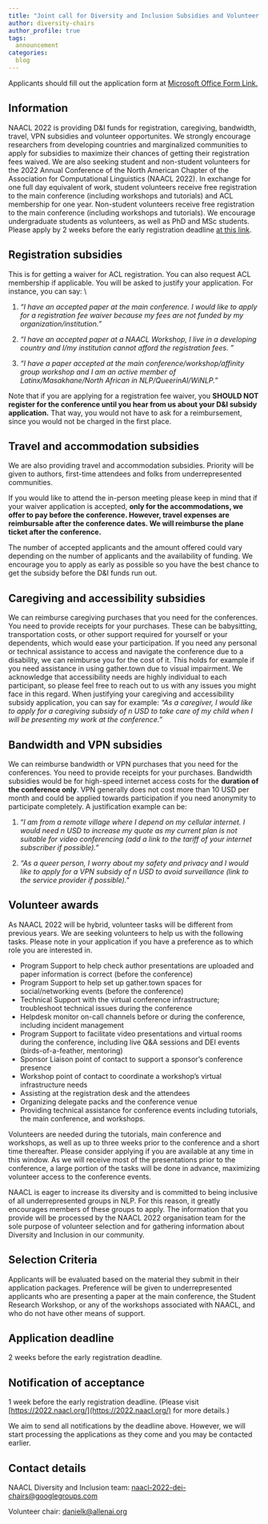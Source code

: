 ```yaml
---
title: "Joint call for Diversity and Inclusion Subsidies and Volunteer Awards"
author: diversity-chairs
author_profile: true
tags:
  announcement
categories:
  blog
---
```


Applicants should fill out the application form at [Microsoft Office Form Link](https://forms.office.com/Pages/ResponsePage.aspx?id=DQSIkWdsW0yxEjajBLZtrQAAAAAAAAAAAAO__UAd5zRUMk5UN0hGREVZS1ZBWEpNSTY0WkNORDBQRy4u)<span style="text-decoration:underline;">. </span>


## Information

NAACL 2022 is providing D&I funds for registration, caregiving, bandwidth, travel, VPN subsidies and volunteer opportunites. We strongly encourage researchers from developing countries and marginalized communities to apply for subsidies to maximize their chances of getting their registration fees waived. We are also seeking student and non-student volunteers for the 2022 Annual Conference of the North American Chapter of the Association for Computational Linguistics (NAACL 2022). In exchange for one full day equivalent of work, student volunteers receive free registration to the main conference (including workshops and tutorials) and ACL membership for one year. Non-student volunteers receive free registration to the main conference (including workshops and tutorials). We encourage undergraduate students as volunteers, as well as PhD and MSc students. Please apply by 2 weeks before the early registration deadline [at this link](https://forms.office.com/Pages/ResponsePage.aspx?id=DQSIkWdsW0yxEjajBLZtrQAAAAAAAAAAAAO__UAd5zRUMk5UN0hGREVZS1ZBWEpNSTY0WkNORDBQRy4u). 


## Registration subsidies

This is for getting a waiver for ACL registration. You can also request ACL membership if applicable. You will be asked to justify your application. For instance, you can say: \
1) _“I have an accepted paper at the main conference. I would like to apply for a registration fee waiver because my fees are not funded by my organization/institution.”_

2) _“I have an accepted paper at a NAACL Workshop, I live in a developing country and I/my institution cannot afford the registration fees. ”_

3) _“I have a paper accepted at the main conference/workshop/affinity group workshop and I am an active member of Latinx/Masakhane/North African in NLP/QueerinAI/WiNLP.”_

Note that if you are applying for a registration fee waiver, you **SHOULD NOT register for the conference until you hear from us about your D&I subsidy application.** That way, you would not have to ask for a reimbursement, since you would not be charged in the first place. 


## Travel and accommodation subsidies

We are also providing travel and accommodation subsidies. Priority will be given to authors, first-time attendees and folks from underrepresented communities.

If you would like to attend the in-person meeting please keep in mind that if your waiver application is accepted, **only for the accommodations, we offer to pay before the conference. However, travel expenses are reimbursable after the conference dates. We will reimburse the plane ticket after the conference.**

The number of accepted applicants and the amount offered could vary depending on the number of applicants and the availability of funding. We encourage you to apply as early as possible so you have the best chance to get the subsidy before the D&I funds run out.


## Caregiving and accessibility subsidies

We can reimburse caregiving purchases that you need for the conferences. You need to provide receipts for your purchases. These can be babysitting, transportation costs, or other support required for yourself or your dependents, which would ease your participation. If you need any personal or technical assistance to access and navigate the conference due to a disability, we can reimburse you for the cost of it. This holds for example if you need assistance in using gather.town due to visual impairment. We acknowledge that accessibility needs are highly individual to each participant, so please feel free to reach out to us with any issues you might face in this regard. When justifying your caregiving and accessibility subsidy application, you can say for example: _“As a caregiver, I would like to apply for a caregiving subsidy of n USD to take care of my child when I will be presenting my work at the conference.”_


## Bandwidth and VPN subsidies 

We can reimburse bandwidth or VPN purchases that you need for the conferences. You need to provide receipts for your purchases. Bandwidth subsidies would be for high-speed internet access costs for the **duration of the conference only**. VPN generally does not cost more than 10 USD per month and could be applied towards participation if you need anonymity to participate completely. A justification example can be:

1) “_I am from a remote village where I depend on my cellular internet. I would need n USD to increase my quote as my current plan is not suitable for video conferencing (add a link to the tariff of your internet subscriber if possible).”_

2) _“As a queer person, I worry about my safety and privacy and I would like to apply for a VPN subsidy of n USD to avoid surveillance (link to the service provider if possible)."_


## Volunteer awards

As NAACL 2022 will be hybrid, volunteer tasks will be different from previous years. We are seeking volunteers to help us with the following tasks. Please note in your application if you have a preference as to which role you are interested in.


* Program Support to help check author presentations are uploaded and paper information is correct (before the conference)
* Program Support to help set up gather.town spaces for social/networking events (before the conference)
* Technical Support with the virtual conference infrastructure; troubleshoot technical issues during the conference
* Helpdesk monitor on-call channels before or during the conference, including incident management
* Program Support to facilitate video presentations and virtual rooms during the conference, including live Q&A sessions and DEI events (birds-of-a-feather, mentoring)
* Sponsor Liaison point of contact to support a sponsor’s conference presence
* Workshop point of contact to coordinate a workshop’s virtual infrastructure needs
* Assisting at the registration desk and the attendees
* Organizing delegate packs and the conference venue
* Providing technical assistance for conference events including tutorials, the main conference, and workshops.

Volunteers are needed during the tutorials, main conference and workshops, as well as up to three weeks prior to the conference and a short time thereafter. Please consider applying if you are available at any time in this window. As we will receive most of the presentations prior to the conference, a large portion of the tasks will be done in advance, maximizing volunteer access to the conference events.

NAACL is eager to increase its diversity and is committed to being inclusive of all underrepresented groups in NLP. For this reason, it greatly encourages members of these groups to apply. The information that you provide will be processed by the NAACL 2022 organisation team for the sole purpose of volunteer selection and for gathering information about Diversity and Inclusion in our community.


## Selection Criteria 

Applicants will be evaluated based on the material they submit in their application packages. Preference will be given to underrepresented applicants who are presenting a paper at the main conference, the Student Research Workshop, or any of the workshops associated with NAACL, and who do not have other means of support.


## Application deadline 

2 weeks before the early registration deadline.


## Notification of acceptance 

1 week before the early registration deadline. (Please visit [https://2022.naacl.org/](https://2022.naacl.org/) for more details.)

We aim to send all notifications by the deadline above. However, we will start processing the applications as they come and you may be contacted earlier.


## Contact details

NAACL Diversity and Inclusion team: [naacl-2022-dei-chairs@googlegroups.com](mailto:naacl-2022-dei-chairs@googlegroups.com)

Volunteer chair: [danielk@allenai.org](mailto:danielk@allenai.org)

